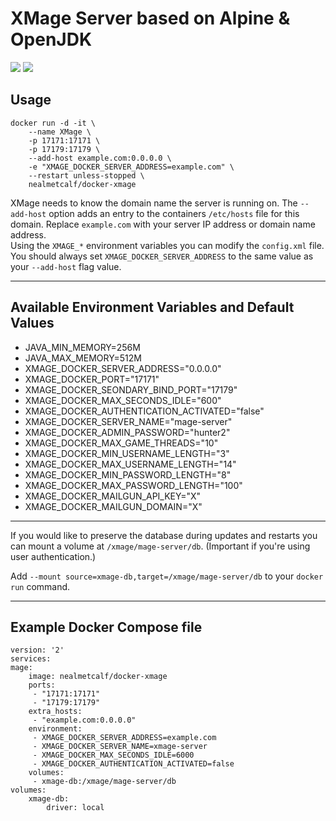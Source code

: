 # XMage Server based on Alpine & OpenJDK

[![](https://images.microbadger.com/badges/image/nealmetcalf/docker-xmage.svg)](https://microbadger.com/images/nealmetcalf/docker-xmage) [![](https://images.microbadger.com/badges/version/nealmetcalf/docker-xmage.svg)](https://microbadger.com/images/nealmetcalf/docker-xmage)

## Usage
```
docker run -d -it \
	--name XMage \
	-p 17171:17171 \
	-p 17179:17179 \
	--add-host example.com:0.0.0.0 \
	-e "XMAGE_DOCKER_SERVER_ADDRESS=example.com" \
	--restart unless-stopped \
	nealmetcalf/docker-xmage
```

XMage needs to know the domain name the server is running on. The `--add-host` option adds an entry to the containers `/etc/hosts` file for this domain. Replace `example.com` with your server IP address or domain name address.  
Using the `XMAGE_*` environment variables you can modify the `config.xml` file.  
You should always set `XMAGE_DOCKER_SERVER_ADDRESS` to the same value as your `--add-host` flag value.  

---

## Available Environment Variables and Default Values

+ JAVA_MIN_MEMORY=256M
+ JAVA_MAX_MEMORY=512M
+ XMAGE_DOCKER_SERVER_ADDRESS="0.0.0.0"
+ XMAGE_DOCKER_PORT="17171"
+ XMAGE_DOCKER_SEONDARY_BIND_PORT="17179"
+ XMAGE_DOCKER_MAX_SECONDS_IDLE="600"
+ XMAGE_DOCKER_AUTHENTICATION_ACTIVATED="false"
+ XMAGE_DOCKER_SERVER_NAME="mage-server"
+ XMAGE_DOCKER_ADMIN_PASSWORD="hunter2"
+ XMAGE_DOCKER_MAX_GAME_THREADS="10"
+ XMAGE_DOCKER_MIN_USERNAME_LENGTH="3"
+ XMAGE_DOCKER_MAX_USERNAME_LENGTH="14"
+ XMAGE_DOCKER_MIN_PASSWORD_LENGTH="8"
+ XMAGE_DOCKER_MAX_PASSWORD_LENGTH="100"
+ XMAGE_DOCKER_MAILGUN_API_KEY="X"
+ XMAGE_DOCKER_MAILGUN_DOMAIN="X"

---

If you would like to preserve the database during updates and restarts you can mount a volume at `/xmage/mage-server/db`. (Important if you're using user authentication.)

Add `--mount source=xmage-db,target=/xmage/mage-server/db` to your `docker run` command.

---

## Example Docker Compose file

```
version: '2'
services:
mage:
	image: nealmetcalf/docker-xmage
	ports:
	 - "17171:17171"
	 - "17179:17179"
    extra_hosts:
	 - "example.com:0.0.0.0"
    environment:
	 - XMAGE_DOCKER_SERVER_ADDRESS=example.com
	 - XMAGE_DOCKER_SERVER_NAME=xmage-server
	 - XMAGE_DOCKER_MAX_SECONDS_IDLE=6000
	 - XMAGE_DOCKER_AUTHENTICATION_ACTIVATED=false
    volumes:
	 - xmage-db:/xmage/mage-server/db
volumes:
	xmage-db:
		driver: local
```

